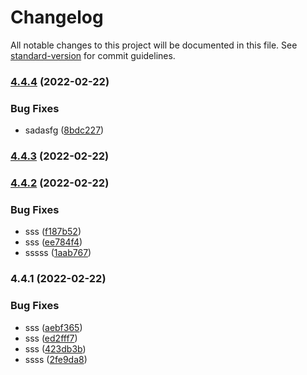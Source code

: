 # Changelog

All notable changes to this project will be documented in this file. See [standard-version](https://github.com/conventional-changelog/standard-version) for commit guidelines.

### [4.4.4](https://github.com/yufile/vue-admin-template/compare/v4.4.3...v4.4.4) (2022-02-22)


### Bug Fixes

* sadasfg ([8bdc227](https://github.com/yufile/vue-admin-template/commit/8bdc227ed4edaa02756b991743e694990580373f))

### [4.4.3](https://github.com/yufile/vue-admin-template/compare/v4.4.2...v4.4.3) (2022-02-22)

### [4.4.2](https://github.com/yufile/vue-admin-template/compare/v4.4.1...v4.4.2) (2022-02-22)


### Bug Fixes

* sss ([f187b52](https://github.com/yufile/vue-admin-template/commit/f187b52664e45bb455200f36c4f9a5a7bd95e519))
* sss ([ee784f4](https://github.com/yufile/vue-admin-template/commit/ee784f4f5483afbd74c63c69cb9db324350a11af))
* sssss ([1aab767](https://github.com/yufile/vue-admin-template/commit/1aab767af78c605aaccc842ebf811494c26a1c53))

### 4.4.1 (2022-02-22)


### Bug Fixes

* sss ([aebf365](https://github.com/yufile/vue-admin-template/commit/aebf365d7a04a5feb386434ab5f5179f467ec08b))
* sss ([ed2fff7](https://github.com/yufile/vue-admin-template/commit/ed2fff773e3fcf22a79d2a799c325f72f7f63565))
* sss ([423db3b](https://github.com/yufile/vue-admin-template/commit/423db3b8950a9df095e3f98909797f646d040b7f))
* ssss ([2fe9da8](https://github.com/yufile/vue-admin-template/commit/2fe9da8a502a4d49832bfbc125ae95e8a6fdcafc))
